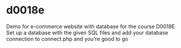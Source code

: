# d0018e
Demo for e-commerce website with database for the course D0018E  
Set up a database with the given SQL files and add your database connection to connect.php and you're good to go